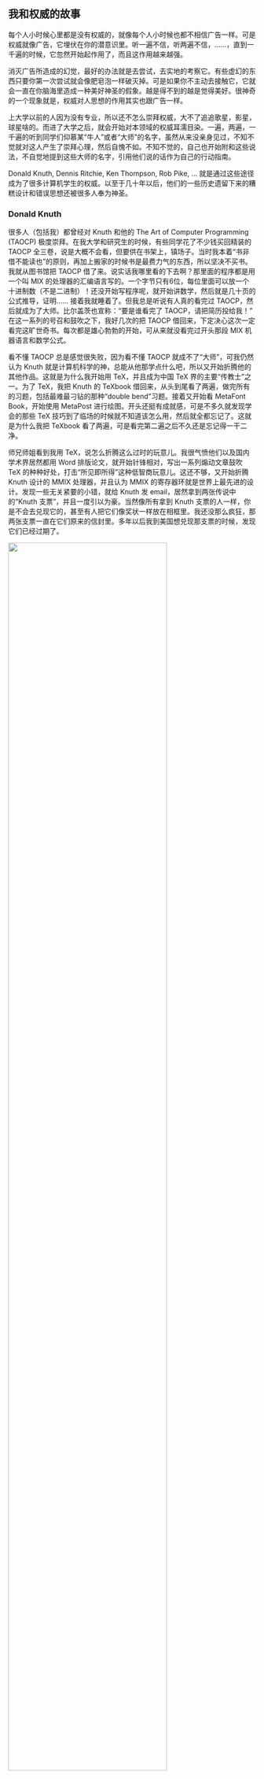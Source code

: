 <div class="inner">
<h2>我和权威的故事</h2>
<p>每个人小时候心里都是没有权威的，就像每个人小时候也都不相信广告一样。可是权威就像广告，它埋伏在你的潜意识里。听一遍不信，听两遍不信，……，直到一千遍的时候，它忽然开始起作用了，而且这作用越来越强。</p>
<p>消灭广告所造成的幻觉，最好的办法就是去尝试，去实地的考察它。有些虚幻的东西只要你第一次尝试就会像肥皂泡一样破灭掉。可是如果你不主动去接触它，它就会一直在你脑海里造成一种美好神圣的假象。越是得不到的越是觉得美好。很神奇的一个现象就是，权威对人思想的作用其实也跟广告一样。</p>
<p>上大学以前的人因为没有专业，所以还不怎么崇拜权威，大不了追追歌星，影星，球星啥的。而进了大学之后，就会开始对本领域的权威耳濡目染。一遍，两遍，一千遍的听到同学们仰慕某“牛人”或者“大师”的名字，虽然从来没亲身见过，不知不觉就对这人产生了崇拜心理，然后自愧不如。不知不觉的，自己也开始附和这些说法，不自觉地提到这些大师的名字，引用他们说的话作为自己的行动指南。</p>
<p>Donald Knuth, Dennis Ritchie, Ken Thompson, Rob Pike, … 就是通过这些途径成为了很多计算机学生的权威。以至于几十年以后，他们的一些历史遗留下来的糟糕设计和错误思想还被很多人奉为神圣。</p>
<h3 id="donald-knuth">Donald Knuth</h3>
<p>很多人（包括我）都曾经对 Knuth 和他的 The Art of Computer Programming (TAOCP) 极度崇拜。在我大学和研究生的时候，有些同学花了不少钱买回精装的 TAOCP 全三卷，说是大概不会看，但要供在书架上，镇场子。当时我本着“书非借不能读也”的原则，再加上搬家的时候书是最费力气的东西，所以坚决不买书。我就从图书馆把 TAOCP 借了来。说实话我哪里看的下去啊？那里面的程序都是用一个叫 MIX 的处理器的汇编语言写的。一个字节只有6位，每位里面可以放一个十进制数（不是二进制）！还没开始写程序呢，就开始讲数学，然后就是几十页的公式推导，证明…… 接着我就睡着了。但我总是听说有人真的看完过 TAOCP，然后就成为了大师。比尔盖茨也宣称：“要是谁看完了 TAOCP，请把简历投给我！” 在这一系列的号召和鼓吹之下，我好几次的把 TAOCP 借回来，下定决心这次一定看完这旷世奇书。每次都是雄心勃勃的开始，可从来就没看完过开头那段 MIX 机器语言和数学公式。</p>
<p>看不懂 TAOCP 总是感觉很失败，因为看不懂 TAOCP 就成不了“大师”，可我仍然认为 Knuth 就是计算机科学的神，总能从他那学点什么吧，所以又开始折腾他的其他作品。这就是为什么我开始用 TeX，并且成为中国 TeX 界的主要“传教士”之一。为了 TeX，我把 Knuth 的 TeXbook 借回来，从头到尾看了两遍，做完所有的习题，包括最难最刁钻的那种“double bend”习题。接着又开始看 MetaFont Book，开始使用 MetaPost 进行绘图。开头还挺有成就感，可是不多久就发现学会的那些 TeX 技巧到了临场的时候就不知道该怎么用，然后就全都忘记了。这就是为什么我把 TeXbook 看了两遍，可是看完第二遍之后不久还是忘记得一干二净。</p>
<p>师兄师姐看到我用 TeX，说怎么折腾这么过时的玩意儿。我很气愤他们以及国内学术界居然都用 Word 排版论文，就开始针锋相对，写出一系列煽动文章鼓吹 TeX 的种种好处，打击“所见即所得”这种低智商玩意儿。这还不够，又开始折腾 Knuth 设计的 MMIX 处理器，并且认为 MMIX 的寄存器环就是世界上最先进的设计。发现一些无关紧要的小错，就给 Knuth 发 email，居然拿到两张传说中的“Knuth 支票”，并且一度引以为豪。当然像所有拿到 Knuth 支票的人一样，你是不会去兑现它的，甚至有人把它们像奖状一样放在相框里。我还没那么疯狂，那两张支票一直在它们原来的信封里。多年以后我到美国想兑现那支票的时候，发现它们已经过期了。</p>
<p><img src="http://www.yinwang.org/images/knuth-checks.jpg" width="80%" /></p>
<p>当你心里有了这样的权威，其他人的话你是不可能听得进去的，就算他们其实比你心目中的权威更具智慧也一样。在清华的时候我有时候去姚期智的小组听客串讲座。有一次请来了美国某大学一个教授讲算法，不知道怎么的我就跟他聊起 TAOCP，大概是想请教他如何学习算法。他跟我说 Knuth 的书已经比较过时了，你可以看看 MIT 的那本《算法导论》。可是这位教授的名气怎能和 Knuth 相比，这话我恁是没有听进去，仍然认为 TAOCP 隐藏了算法界最高的机要，永恒的珍宝。</p>
<p>在清华的时候我很喜欢一门叫做“计算几何”的课，就经常跟那门课的老师交流思想。有一次我在 email 里面提到 Donald Knuth 是我的偶像，那位老师很委婉的回复道：“有偶像很好啊，Knuth 也曾经是我的偶像。” 我对“曾经”这两个字感到惊讶：难道这意味着 Knuth 现在不是他的偶像了？在我执意的询问之下他才告诉我，其实世界上还有很多更聪明的人，Knuth 并不是计算机科学的一切。你应该多看看其他人的作品，特别是一些数学家的。然后他给了我几个他觉得不错的人的名字。</p>
<p>现在回想起来，这些话对我是有深远作用的。那位老师虽然在系里的“牛人”们眼里是个研究能力（也就是发 paper 能力）不强的人，但是他却对我的人生转折有着强有力的作用。他引导了我去追寻自己真正的兴趣，而不是去追寻虚无的名气。我发现很多人都在为着名气而进行一些自己其实不感兴趣的事情，去做一些别人觉得“牛气”的事情。我真希望他们遇到跟我一样的好老师。</p>
<p>在现在看来，Knuth 的 TAOCP 就是所谓的“神圣的白象”（white elephant）。大家都把它供起来，其实很少有人真的看过，却要显得好像看过一样，并且看得津津有味。这就让试图看懂它的人更加自卑和着急，甚至觉得自己智商有问题。别人都看过了，我怎么就看不懂呢？其实 TAOCP 里面的大部分算法都不是 Knuth 自己设计的，而且他对别人算法的解释经常把简单的问题搞得很复杂。再加上他执意要用汇编语言，又让程序的理解难度加倍。</p>
<p>有一句话说得好：“跟真正的大师学习，而不是跟他们的徒弟。”如果你真的要学一个算法，就应该直接去读那算法的发明者的论文，而不是转述过来的“二手知识”。二手的知识往往把发明者原来的动机和思路都给去掉了，只留下苍白无味，没有什么启发意义的“最后结果”。确实是这样的，多年以后当我看见 Knuth 计划中的几卷新的 TAOCP 的目录时，发现其中大部分的东西我已经通过更容易的方式学到了，因为我找到了这些知识的源头。</p>
<p>所以之前的那位访问清华的教授说的其实是实话，Knuth 真的落伍了，可是就算在美国也少有人知道或者承认这个情况。有一次看一个对世界上公认最厉害的一些程序员的采访，包括总所周知的一些大牛，以及 ML 的设计者 Robin Milner，Haskell 的设计者之一 Simon Peyton Jones 等人。也不知道采访者是什么心理，在对每个人的采访中他都问，你看过 TAOCP 吗？大部分人都说看过，真是了不起的巨著，很重要啊云云。只有 Robin Milner （如果我没记错的话）比较搞笑，他说我希望我看过，但是可惜实在没时间。我一直把 TAOCP 垫在我的显示器下面，这样我工作时就可以一直看着它们 :)</p>
<p>Knuth 说“premature optimization is the root of all evil”，然而他自己却是非常喜欢用 premature optimization 的人。他的代码里到处是莫名其妙的小聪明，小技巧。把代码弄得难懂，实际上却并没有得到很多性能的提高。有一次看 MMIX 处理器的模拟程序，发现他用来计算一个寄存器里的“1”的个数的代码非常奇怪。本来写个循环，或者用那种从末位减 1 的做法就可以了，结果他的代码用了 Programming Pearls 里面一个古怪的技巧，费了我半天时间才看懂，后来我发现这个技巧其实还不如最简单的方法。就是这些细小却又蹊跷的做法，使得 Knuth 的代码用细节掩盖了全局，所以到最后我其实也没从大体上搞懂一个处理器的模拟器应该如何工作。直到后来到 Indiana 学习了程序语言的理论之后我才发现，其实处理器模拟器（以至于处理器本身）的工作原理很简单，因为它就是一个机器代码的<a href="http://www.yinwang.org/blog-cn/2012/08/01/interpreter">解释器</a>。使用跟高级语言解释器同样的结构，你可以比较容易的写出像 MMIX 模拟器那样的东西。</p>
<p>Knuth 最重要的一个贡献恐怕是程序语言的 parsing （语法分析），比如 <a href="http://en.wikipedia.org/wiki/LR_parser">LR parsing</a>，然而 parsing 其实是一个基本不存在的人造问题。它的存在是因为人们的误解，以为程序语言需要有跟人类语言一样的语法，所以把程序语言搞得无端的复杂和困难。如果你把语法简化一下，其实根本用不着什么 LR，LALR。我最近给我自己设计的语言写了一个 parser ，从头到尾只花了两个小时，500 行 Java 代码，包括了从 lexer 一直到 AST 数据结构的一切。完全手写的代码，根本没用任何复杂的 parsing 技术和 YACC 之类的工具，甚至正则表达式都没有用。之所以可以这样，因为我的语法设计让 parsing 极其容易，比 Lisp 还要容易。Knuth 过度的强调了 parsing。他的误导使得很多人花了几十年时间来研究 parser，到现在还在不时地提出新的技术，用于设计更加复杂的<a href="http://www.yinwang.org/blog-cn/2013/03/08/on-syntax">语法</a>。何必呢？这只会让程序员和编译器都更加痛苦。如果这些人把时间都花在真正的问题上，那今天的计算机科学不知道要美好多少。</p>
<p>几乎每一本编译器教材都花大量篇幅来讲述 DFA, NFA, lexing, LL, LR, LALR…… 几乎每个学校的编译器课程都会花至少 30% 的时间来做 parser，折腾 LEX，YACC 等工具，而对于编译器真正重要的东西却没有得到很多的训练。这就是为什么 <a href="http://www.yinwang.org/blog-cn/2013/03/28/chez-scheme">Kent Dybvig 的编译器课程</a>如此有效，因为 Scheme 的语法非常简单，我们根本没有花时间来做 parser。我们的时间用在了思考真正的问题：做优化，实现尾递归，高阶函数…… 很多语言梦寐以求却又做不好的东西。这样的课程给了我可以发挥自己潜力的余地，我的课程编译器里面具有大量的独创写法，我的 X64 机器代码生成器生成极其短小的代码，让 Kent Dybvig 都在背地里琢磨是怎么回事。这些东西到现在也许仍然是世界上最先进的技术。</p>
<p>一个人的思维方式似乎决定了他设计的所有东西。Knuth 的另一个最重要的发明，文学编程（Literate Programming）其实也是多此一举，制造麻烦。文学编程的错误在于认为程序语言应该像人类语言，应该适应所谓的“人类思维”。然而程序语言却是在很多方面高于人类语言的，它不应该受到人类语言里的糟粕的影响。把程序按照 Knuth 的方式分开在不同的文章段落里，造成了代码之间的关系很难搞清楚，而且极其容易出错。这个错误与“Unix 哲学”的错误类似，把程序作为一行一行的文本，而不是一个像电路图一样的数据结构。我不想在这里细说这个问题，对此我专门写了一篇<a href="http://yinwang0.wordpress.com/2011/05/18/literate-programming">文章</a>，讲述为什么文学编程不是一个好主意。</p>
<p>TeX 其实也是异常糟糕的设计。它过度的复杂，很少有人搞得懂怎么配置。经常为了一个简单的效果折腾很久，然后不久就忘了当时怎么做的，回头来又得重新折腾。原因就是因为 TeX 的设计缺乏一致性，特殊情况太多，而且组合（compose）能力很差。所以你需要学太多东西，而不是跟象棋一样只需要学习几个非常简单的规则，然后把它们组合起来形成无穷的变化。</p>
<p>在程序语言设计者看来，TeX 的语言是世界上最恶劣的设计之一，但如果没有这个语言，它也许会更加糟糕。其实 TeX 之所以有一个“扩展语言”，有一个鲜为人知的小故事。在最早的时候 Knuth 的 TeX 设计里并没有一个语言。它之所以有一个语言是因为 Scheme 的发明者 Guy Steele。Knuth 设计 TeX 的那个时候 Steele 碰巧在斯坦福实习。他听说 Knuth 要设计一个排版系统，就建议他设计一个语言，以应付以后的扩展问题。在 Steele 的强烈建议和游说之下，Knuth 采纳了这个建议。可惜的是 Steele 并没能直接参加语言的设计，在短短的一个夏天之后就离开了斯坦福。</p>
<p>Knuth 的作品里面有他的贡献和价值，TeX 的排版算法（而不是语言）也许仍然是不错的东西。可是如果因为这些好东西爱屋及乌，而把他所推崇的那些乱七八糟的设计当成神圣的话，那你自己的设计就逃脱不出同样的思维模式，让简单的事情变得复杂。仍然对 TeX 顶礼膜拜的人应该看一下 <a href="http://www.texmacs.org">TeXmacs</a>，看看它的作者是如何默默无闻的，彻彻底底的超越了 TeX 和 Knuth。</p>
<p>在我看来，Knuth 是个典型的精英主义者，他觉得自己做的都是最好，最有“格调”的。他利用自己的权威和特立独行来让用户屈服于自己繁复的设计，而不是想法设计出更加易用的工具。TeX 的版本号每次更新都趋近于圆周率π，意思是完美，没有 bug。他奖励大额的支票给发现 TeX 代码里 bug 的人，用于显示自己对这些代码的自信，然而他却“冰封”了 TeX 的代码，不再填加任何新东西进去，也不再简化它的设计。当然了，如果不改进代码，自然就不会出现新的 bug，然而它的设计也就因此固步自封，停留在了几十年以前。更奇怪的是，“TeX”这个词居然不按照正常的英语发音逻辑读成”teks”。每当有人把它“读错”，就有“高手”打心眼里认为你是菜鸟，然后纠正：“那个词不读 teks，而要读‘特喝’，就像希腊语里的 chi，又像是苏格兰语的 loch，德语的 ach，西班牙语的 j 和俄语的 kh。”也许这就叫做附庸风雅吧，我是纯种的欧洲人！;-) 当一个软件连名字的发音都这么别扭，这么难掌握，那这个软件用起来会怎样？每当你提到 TeX 太不直观，就有人跟你说：“TeX 是所想即所得，比你的所见即所得好多了！”可事实是这样吗？看看 TeXmacs 吧，理解一下什么是“所见即所得+所想即所得”二位一体。</p>
<p>我跟 Knuth 的最后一次“联系”是在我就要离开清华的时候。我从 email 告诉他我觉得中国的研究环境太浮躁了，不是做学问的好地方，想求点建议。结果他回纸信说：“可我为什么看到中国学者做出那么多杰出的研究？计算机科学不是每个人都可以做的。如果你试了这么久还不行，那说明你注定不是干这行的料。”还好，我从来没有相信他的这段话，我下定了决心要证明这是错的。多年的努力还真没有白费，今天我可以放心的说，Knuth 你错了，因为我已经在你引以为豪的多个方面超过了你。</p>
<h3 id="unix">Unix</h3>
<p>Unix 的创造者们是跟 Knuth 非常类似的权威，他们在我的心目中也曾经占据了重要的位置，以至于十年前我写了一篇文章叫《完全用 Linux 工作》，大力鼓吹 Unix 的“哲学”，甚至指出 Linux 不能做的事情就是不需要做的，并且介绍了一堆难用的 Unix 工具，引得很多人去折腾。可如果你知道我现在对 Unix 的态度，肯定会大吃一惊，因为在经过努力之后，我成功的“忘记”了 Unix 的几乎一切，以至于本科刚毕业的学生都会以为我是脑盲，并且以为可以在我面前炫耀自己知道的 Linux 技巧。他们不会明白，在我心里 Unix/Linux 的设计是计算机软件界目前面临的大部分问题的罪魁祸首，而他们显示给我看的，只不过是 Unix 的思想和精英主义给程序员造成的精神枷锁。其实我并不会忘记 Linux 的设计，但我已经下意识的以熟悉 Linux 的奇技淫巧为耻，所以很多时候我即使知道也要装作不知道。因为我是机器的主宰，而不是它的奴隶，所以我总是想办法让机器去帮我做更多的事，帮我记住那些无聊的细节，而不是去顺从它的设计者所谓的“哲学”。</p>
<p>评论 Unix 和它的后裔们总是一件尴尬的事情，因为你提到它们的任何一个缺点，都会被很多人认为是优点。GNU 的含义是“GNU is Not Unix”，但很可惜的是 GNU 和 Linux 的设计从来没有摆脱过 Unix 思想的束缚。Unix 的内存管理，进程，线程，shell，进程间通信，文件系统，数据库…… 几乎都是很蹩脚的设计。所谓的“Unix 哲学”，也就是进程间通信主要依靠无结构字符串，造成了一大批过度复杂，毛病众多的工具和语言的产生：AWK，sed，Perl，…… Unix 的内存管理是按“页”而不是按“结构”分配，相当于把内存分配的任务完全推给应用程序。而且允许任意的指针操作，这就像给每个老百姓一把爱走火的枪。可是又想要“安全”，自相矛盾。没办法，不得不强制进程数据空间完全隔离，使得进程间无法直接传递数据结构。进程和线程上下文切换开销过大，造成了使用大规模并发或者分布式计算的瓶颈，导致了 goroutine 和 node.js 等“变通方法”的产生。把数据无结构的存储在文件里，无法有效的查找数据，造成了关系式数据库等过度复杂的数据解决方案的产生。再加上后来 WEB 的设计，现在的网站基本上就是补丁加补丁，一堆堆的 hack。</p>
<p>“Unix 哲学”貌似也有好的部分，比如“每个程序只做一件事，多个程序互相合作。”然而，这个所谓的哲学其实就是程序语言（比如 Lisp）里面的模块化设计。它当然是好东西，然而这些思想被 Unix 偷来之后，有其名而无其实。很少有 Unix 程序真正只做一件事的，而且由于字符串这种通信机制的不可靠，它们之间其实不能有效地合作。有时候你换了一个版本的 make 或者 sed 之类的工具，你的 build 就莫名其妙的出问题。这就是为什么有的公司请了专门的所谓“build engineer”，因为高级别的程序员不想为这些事情操心。Lisp 程序员早就明白这个道理，所以他们尽一切可能避免使用字符串。他们设计了 S 表达式，用于结构化的传输数据。实际上 S 表达式不是“设计”出来的，它是每个人都应该首先想到的，最简单的可以表示树结构的编码方法。Lisp 的设计原则里面有一条就是：Do not encode。它的意思是，尽量不要把有用的数据编码放进字符串。Unix 的世界折腾来折腾去，XML，CORBA，…… 最后才搞出个 JSON，然而其实 JSON 完全不如 S 表达式简单和强大。Unix 就像一个脑瘤，它让人们放着最好的解决方案几十年不用，不断地设计乌七八糟的东西用来取代乌七八糟的东西。这些垃圾对人有很大的洗脑作用。前段时间我说 S 表达式比 JSON 简单，有人居然跟我说 JSON 好些，因为它结构的 field 是“无顺序”的。这让我相当无语，因为一个编码方式有没有顺序完全取决于你如何解释它。从这个意义来讲，S 表达式可以是有顺序，也可以是没有顺序的。</p>
<p>Unix 喜欢打着“自由”和“开源”的旗号，可是它的历史却充满了政治，宗教，利益冲突和对“历史教科书”的串改。几乎所有操作系统课本的前言都会提到 Unix 的前身 Multics，而提到 Multics 的目的，都是为了衬托 Unix 的“简单”和伟大，接下去基本上就是按部就班的讲 Unix 的设计，仿佛 Unix 就是世界上唯一的操作系统一样。 课本会告诉你，Multics 由于设计太复杂，试图包罗万象，最后败在了 Unix 手下。可是如果你仔细了解一下 <a href="http://www.multicians.org/myths.html">Multics</a> 的历史，就会发现最后一台 Multics 机器直到 2000 年还在运行，拥有 Unix/Linux 到现在还没有的先进而友好的特性，并且被它的用户所爱戴。Multics 的设计并不是没有问题（对比一下 Lisp Machine 和 <a href="http://www.yinwang.org/blog-cn/2013/03/07/oberon">Oberon</a>），但是相比之下，Unix 的设计一点都不简单。Unix 抄了 Multics 最好的一些思想，有些没有抄得像，然后又引入了很多自以为聪明的糟粕。可是 Unix 靠着自己病毒一样的特征，迅速占领了市场。Unix 最开头是开源和免费的，但是后来 AT&amp;T 发现这里面有利可图，所以就收回了使用权，并且开始跟很多人打官司。AT&amp;T 的邪恶比起微软来，真是有过之而无不及。</p>
<p>Unix 的很多设计是如此龌龊，很多人却又由于官僚的原因不得不用它。以至于 Unix 出现的早期怨声载道，有人甚至组织了一个 mailing list 叫“<a href="http://www.mindspring.com/~blackhart">Unix 痛恨者</a>”(Unix Haters)。你很有可能把这些人当成菜鸟，可是这些人其实都用过更好的操作系统，有的甚至设计实现过更好的操作系统甚至程序语言。最后他们的叫骂声被整理为一本书，叫做 <a href="http://web.mit.edu/~simsong/www/ugh.pdf">Unix Hater’s Handbook</a>。让人惊讶的是，这本书有一个“<a href="http://www.popsci.com/technology/article/2011-10/thank-you-dennis-ritchie-without-whom-none-would-be-here">反序言</a>” (anti-foreward)，作者正是 Unix 和 C 语言的设计者之一，Dennis Ritchie。这个反序言说，Unix 这座设计缺乏一致性的监狱会继续囚禁你们，聪明的囚犯会从它里面找到破绽，可惜的是自由软件基金会（FSF）会建造跟它完全兼容的监狱，只不过功能多一些。拥有三个 MIT 学位的记者，微软的研究员，Apple 的高级科学家可能还会对这座监狱的“规矩”贡献一些文字。从这些文字里，我看到了一个炫耀武力的暴君，看到了赤裸裸的权威主义和教条主义。</p>
<p>可惜的是在软件的世界里任何糟糕的设计都可以流行，只要你的广告做得好，只要你的传教士够多。一知半解的人（比如十年前的我）最喜欢到处寻找“新奇”的东西，然后开始吹嘘它们的种种好处，进而成为它们的布道者。再加上大学计算机系的“紧跟市场”的传统，不幸的事情发生了：Unix 和它的后裔们几乎垄断了服务器操作系统的市场。由于 Unix 的垄断，现在的软件世界基本上建立在一堆堆的变通之上，并且固化之后成为了“<a href="http://www.yinwang.org/blog-cn/2013/04/14/terminology/">珍珠</a>”。公司里，学校里，充满了因为知道一些 Unix 的“巧妙用法”而引以为豪的人，殊不知他们知道的只是回避一些蹩脚设计的小计俩。程序员有太多的特例和细节需要记忆，不但不抱怨，还引以为豪。很少有人想过如何从根本上解决问题，历史的教训很少有人吸取，以至于几十年前犯过的设计错误还在重现。Unix 的最大贡献，恐怕就是制造了大量的工作岗位—因为问题太多太麻烦，所以需要大量的人力来维护它的运行。</p>
<p>现在看来，Unix 当初就是依靠《皇帝的新装》里织布工的办法封住了大家的嘴。皇帝的织布工们说：“愚蠢或者不称职的人都看不见这件衣服。”Dennis Ritchie 说：“Unix 是简单的，但只有天才才能理解这种简单。”看出来了吗？你不敢说 Unix 的设计太乱太复杂，因为这话一出口，立马会有人引用 Dennis 的话说，是你自己不够天才，所以不理解。当然了，这就意味着他比你聪明，因为只有天才才能理解这种简单嘛。哎，这种喜欢显示自己会用某种难用工具的人实在太多了。你不敢批评这些工具对用户不友好，因为你立即会被鄙视为菜鸟。</p>
<p>Dennis Ritchie 去世了。死者长已矣，可是有些他的崇拜者在那个时候还要煽风点火，拿他的死与 Steve Jobs 的死来做对比，把像这样的<a href="http://uberhumor.com/good-comparison-steve-jobs-vs-dennis-ritchie">照片</a>四处转帖，好像 Steve 死错了时间，抢了 Dennis 的风头似的。然后就有人写一些这样的<a href="http://www.wired.com/wiredenterprise/2011/10/thedennisritchieeffect">文章</a>，把世界上的所有系统，所有语言都归功到 Dennis 和 Unix 身上。看到这些我明白了，所谓的“天才”就是这样被造出来的。在我看来这些是很滑稽的谬论，就像是在说有人拿一把很钝的剪刀做出了一件精美的衣服，所以这剪刀立下了汗马功劳。其实这人一边裁布一边在骂这剪刀，心想妈的这么难用，快点做出这衣服，卖了钱买把好点的！</p>
<p>用了这么久 Apple 的产品，平心而论，虽然它们并不完美，然而它们并不是 Unix 的翻版，它们做出了摆脱 Unix 思想束缚的努力。它们本着机器为人服务的原则，而不是把人作为机器的奴隶。Mac 的很多内部设计跟 Unix 有着本质的不同。然而就是这样的系统，被 Dennis Ritchie 在他的<a href="http://www.popsci.com/technology/article/2011-10/thank-you-dennis-ritchie-without-whom-none-would-be-here">反序言</a>里面蔑称为“以 Sonic the Hedgehog 作为智力主题和交互设计基础的系统”。</p>
<p>有谁知道，在那同样一段时间里，Lisp 的发明者 John McCarthy，ML 的发明者 Robin Milner，都相继去世了呢？那个时候我只是在 mailing list 看到有人发来简短的消息，然后默默地思念他们给我带来的启迪。我们没有觉得 Steve Jobs 的死抢了他们的风头，因为他们不需要风头。死就是要安安静静的，让知己者默哀已经足矣。出现这种事情恐怕不能怪 Dennis Ritchie 自己，然而这些 Unix 的崇拜者们，真的应该反省一下自己的做法了。</p>
<p>Unix 的设计者们曾经在我的心里占据了一席之地，可是现在觉得他们其实代表了反动的力量，他们利用自己的影响力让这些糟糕的设计继续流传，利用人们的虚荣心，封住大部分人的嘴，形成教条主义，让你认为 Unix 的设计是必须学习的东西。很多人成为了 Unix 的传教士和跟屁虫，没有什么真实水平，就会跟着瞎起哄，把 Unix 设计者的话当成教条写进书里。可是他们的权威和名气是如此之大，让我在很多人面前只能无语。</p>
<h3 id="go-语言">Go 语言</h3>
<p>现在，同样这帮 Unix “大牛”们设计了 Go 语言，并且依仗自己的权威和 Google 的名气大力推广。同样的这帮跟屁虫开始使用它，吹捧它，那气势就像以为 Go 可以一统天下的样子。真正的程序语言专家们都知道，Go 的设计者其实连语言设计的门都没摸到。这不是专家们高傲，他们绝不会鄙视和嘲笑一个孩子经过自己的努力做出一个丑陋的小板凳。他们鄙视，他们嘲笑，因为做出这丑陋小板凳的不是一个天真的小孩，而是一些目空一切的人，依仗着一个目空一切的公司。他们高举着广告牌，试图让全人类都坐这样丑陋的板凳。</p>
<p>跟当年设计 Unix 时一个德行，不虚心向其它语言和系统学习经验教训，就知道瞎猜瞎撞。自己想个什么就是什么，但其实根本就不知道自己在干什么。把很多语言都有的无关紧要的功能（比如自动格式化代码）都吹嘘成是重大的发明，真正重要的东西却被忽略。Go 语言的设计在很多方面都是历史的倒退，甚至犯下几乎所有其他语言都没有的<a href="http://conscientiousprogrammer.com/blog/2013/10/31/surprised-by-the-go-programming-languages-treatment-of-nil">低级错误</a>。在语法上大做花样，却又搞得异常丑陋，连 C 和 Java 都不如。自己不理解或者实现难度大点的东西就说是不需要的，所以连很多语言支持的 parametric type（类似 Java generics）都没有，以至于没法让程序员自定义通用数据结构，只好搞出一堆特例（比如 map，make，range）来让程序员去记。这些做法都跟 Unix 如出一辙。</p>
<p>Go 语言最鲜明的特征就是 goroutine，然而这个东西其实每个程序语言专家都知道是什么。有些语言比如 Scheme 和 ML 提供了 first-class continuation（call/cc），可以让你很容易实现像 goroutine 这样的东西，甚至实现硬件中断的“超轻量线程”。至于 Go 那种“基于接口”的类型系统设计，我在很多年前就已经试验过，并且寄予了很大的希望。结果最后经过很多的研究和思索后发现有问题，于是放弃了这个想法。很显然，我不是第一个在这个问题上失败的人，很多语言专家在使用 parametric type 以前都试图过做这种基于接口的设计，结果最后发现不是什么好东西，放弃了。然而 Go 的设计者却没有学到这些失败教训，反而把它当成宝贝。一个很显然的问题是，在 Go 里面你经常会需要使用“空接口”（interface{}），用来表示所有类型。这就像使用 C 的 void 指针一样，有着静态类型系统的麻烦，却失去了静态类型系统的好处。</p>
<p>每当你提到 Go 没有 parametric type，Go 的拥护者们就说“我看不到这有什么用处”，就像一些非洲土著跟你说“我看不到鞋子有什么用处”一样。他们利用人们对 Java 的繁复和设计模式的仇恨，让你抛弃了它里面的少数好东西。其实 Java generics 不是 Java 首先有的。它的主要设计者其实包括 Haskell 的设计者之一 Philip Wadler。这种 parametric type 很早就出现在 ML，Haskell 等语言里面，是非常有用的东西。</p>
<p>每当受到批评，Go 的拥护者们就托词说，Go 是“系统语言”（systems language）。这里潜在的前提就是，认为 Unix 就是唯一的“系统”，而 C 就是在 Go 以前唯一的“系统语言”，好像其他语言就写不出所谓的“系统”似的。而事实是，在 C 诞生十年以前，人们就已经在用  Algol 60 这样的高级语言来写操作系统了。由于先天不足却又大力推广，所以 Go 的很多缺陷基本已经没法修补了。这样的语言一旦流行起来就会像 Unix 一样，成为一个无休止的补丁堆。如果像 Java 或者 Haskell 这样的语言还值得批评的话，对 Go 语言的设计者我只能说，去补补课吧。</p>
<h3 id="cornell">Cornell</h3>
<p>可是权威和名气的威力还是很大的。虽然 Knuth 在我心目中的位置不再处于“垄断地位”，世界上可以占据我心里那个位置的人和事物还很多。在离开清华之后我申请了美国的大学。也许是天意也许是巧合，只有两所大学给了我 offer：Cornell 和 Indiana，而我竟然先后到了这两所大学就读。</p>
<p>说实话，Indiana 给了我比 Cornell 更好的 offer。Cornell 给我的是一个 TA 的半工读职位，而 Indiana 给我的是一个不需要工作白拿钱的 fellowship。说实话我从来没有搞明白 Cornell 这样的“牛校”怎么会给我这样的人 offer，GPA 一般，paper 很菜，而 Indiana 却是真正在乎我的。Indiana 的 fellowship 来自 GEB 的作者 Doug Hofstadter。他从 email 了解到我的处境和我渴求真知的愿望之后，毅然决定给我，一个素不相识的人写推荐信。后来我才发现那 fellowship 的资金也是他提供的。</p>
<p>可是 Indiana 和 Hofstadter 的名气哪里能跟 Cornell 的号称 “CS前五” 相比啊？Indiana 的 offer 晚来了几天。当收到 Indiana 的 offer 时，我已经接受了 Cornell。Hofstadter 很惊讶也很失望，因为他以为我一定会做他的学生，可是听说我接受了 Cornell 的 offer，他也不知道该怎么办。我只隐约的记得他告诉我，学校的排名并不是最重要的东西……</p>
<p>名气和权威的力量是如此之大，它让我不去选择真正欣赏我并且能给我真知的人。有时候回想起来，我当时真的是在寻找真知吗？我明白什么叫做真知吗？</p>
<p>Cornell 给了我什么呢？到现在想起来，它给我的东西恐怕只有教训，很多的教训。TA 的工作可不是那么好做的，基本就是苦力，你甚至会怀疑他们录取你就是为了利用你的廉价劳动力。我第一次做 TA 就是一个 200 多人在阶梯教室上的大课，教最基本的 Java 编程。虽然有好几个 TA，但任务还是很繁重。讲课的人不是教授，而是专职的讲师。这种讲师一般得靠本科生的好评来谋生，所以虽然在学术上没什么真本事，对学生真可谓是点头哈腰，服务周到。这就苦了各位 TA 了，作业要你设计，还要设计得巧妙，要准备好标准答案，之后还要批作业，批得你头脑麻木，考试要监考，之后还要批试卷。每周还得抽好几个小时来做 office hour，给学生答疑。然后你还有自己要上的课，自己的作业，自己的考试。每当考试的时候都很紧张，因为你得准备自己的考试，还要为学生的考试多做很多工作。</p>
<p>如果真的学到了东西，这么辛苦也许还值得，可是那些教授真的是想教会你吗？有人打了个比方，说 Cornell 说要教你游泳，就把你推到水池里，任你自己扑腾。当你就要扑腾上岸时，他在你头上用榔头一砸，然后继续等你上岸。当你再次快要扑腾上岸时，他又举起一块大石头扔到你头上，这样你就可以死了，可是 Cornell 仍然等着你游上岸…… 这就是对我在 Cornell 的经历的非常确切的比喻。</p>
<p>我在一篇老的博文里面提到过，Cornell 的学生，包括博士生，一上课就抄笔记，一天到晚都在赶作业。可其实 Cornell 不只是爱抄笔记的学生的天堂，而且是崇拜权威者的天堂。即使你不是那么的崇拜权威，你不可避免的会被一群像朝圣者一样的人围在中间，在你耳边谈论某某人多么多么的牛。不管你向同学打听哪一个教授，得到的回答总是：“哇，他很牛的！” 然后你就去上了他的几节课，觉得不咋的嘛，可是人家就说那是因为你不理解他的价值。这种气氛我好像在另一个地方感觉到过呢？啊对了，那是在 Google。这样的气氛也许并不是偶然，Cornell 的大部分 PhD 同学当时的最大愿望，就是毕业后能去 Google 工作。当然，后来 Facebook 上升成为了他们的首选。值得一提的是，Indiana 其实是更有个性的地方。我在 Indiana 的同学们一般都把去 Google 工作作为最后的选择之一。有一次一个刚来不久的学生问，如何才能进入 Google 工作？有个老教授说，那个容易，Google 招收任何能做出他们题目的人！</p>
<p><a href="http://abstrusegoose.com/212">
<img src="http://www.yinwang.org/images/those_who_know.png" width="80%" /></a></p>
<p>Cornell 的研究可以用“与时俱进”来形容，什么热门搞什么。当时 Facebook 和社交网络正在“崛起”，所以系里最热门的一个教授就是研究社交网络的。我去听过他几堂课，他用最容易的图论算法分析一些社交网络数据，然后得出一些“理论”。其中好些结论实在太显然了，我觉得街上的卖菜大妈都能猜到，还不如研究星际争霸来得有意思点。可是 Facebook 名气之大，跟着这位教授必然有出路啦，再加上有人在耳边煽风点火，所以有好多的学生为做他的 PhD 挤破了头皮，被刷下来的就只好另投门路了。每次新来一个教授都会被吹捧上天，说是多么多么的聪明，甚至称为天才。然后就有一群的人去上他的课，试图做他的学生。结果人家每节课都是背对学生面朝黑板，喃喃自语，写下一堆堆的公式和证明，一堂课总共就没回过几次头。下面的人当然是狂抄笔记，有的人甚至带着录音笔，生怕漏掉一句话。上这样的课还不如干脆把板书打印出来让大家自己回家看。人多了竞争也就难免了。上课的同学们就开始勾心斗角，三国演义的战术都拿出来了。作业做不出来就来找你讨论，等你想讨论了就说自己也没做出来。没听懂偏要故作点头状，显得听懂了，让你觉得有压力。自己越是喜欢的教授就越是说他不咋的，扯淡，然后就自己去跟他。自己不喜欢的教授就告诉你他真是厉害啊，只可惜人家不要我。直到两年后我离开 Cornell 之前，还有好些同学因为没找到教授而焦头烂额。因为两年内没有找到导师的 PhD 学生，基本上等于必须退学。</p>
<p>当我离开 Cornell 之后，有一位国内的学生给我发 email 套磁（从系里主页上找到我的地址），问我 Cornell 情况如何。我告诉他我都已经走人了，并且告诉了他我的感觉，一天到晚抄笔记赶作业之类的。然后又问我一个刚毕业的 PhD 的情况，我说他水平不咋的，博士论文我看过了，很扯淡，解决一个根本不存在的问题。他对我说的话有点惊讶，但还是将信将疑。为了确保万无一失，他在 visiting day 的时候专程去 Cornell 考察了一下。回去又给我 email，说见到好多牛人啊，大开眼界，哪里像你说的那么不堪。还说跟那位 PhD 的导师谈过话，真是世界级的牛人那，他的博士论文也是世界一流的。我就无话可说了，仁者见仁，智者见智，随他去吧，哎。</p>
<p>结果两年之后，我又收到这位同学的 email，说他在 Cornell 还没找到导师，走投无路了，问我有没有办法转学。</p>
<h3 id="图灵奖">图灵奖</h3>
<p>说到这里应该有人会问这个问题，我是不是也属于那种没找到导师走投无路的人。答案是，对的，我确实没有在 Cornell 找到可以做我导师的人。然后我就猜到有人会说，就知道王垠水平不行嘛，没搞定导师，被迫退学，哈哈！可是事情其实没他们想象的那么简单。作为一个 PhD 学生，不仅必须精通学术，而且要懂得政治和行情。哦错了，其实不精通学术也行的，但是一定要懂得政治和行情！可是由于学生之间的窝里斗，他们之间的信息互通程度，是没法和教授之间的信息互通程度相比的。这就造成了“学生阶级”在这场信息战上的劣势，总是被动的被教授挑选，而不能有效地挑选适合自己的教授。</p>
<p>进入 Cornell 之后我上了一门程序语言的课，就开始对这些东西入迷。可是由于“与时俱进”，Cornell 的研究方向并不是那么平衡的发展的，其实是很畸形的发展。程序语言领域的专家们早已因为受到忽视而转移阵地，剩下一群用纸和笔做扯淡理论的。说实话，在历史上程序语言方向曾经是 Cornell 的强项，出现了一些很厉害的成果。可是当我在 Cornell 的时候，只剩下两个名不见经传的教员，一个助理教授，一个副教授。其实 Robert Constable 也在那里，可惜的是他做了 dean 之后已经没空理学生了，以至于我两年之后都不知道这个人的存在。我当时也不知道 Cornell 有过这段历史，看不到它的研究重心的移动趋势。</p>
<p>我不喜欢那个副教授搞的项目，大部分是在 Java 上面加上一些函数式语言早就有的功能。可是人家做的是热门语言，所以拉得到资金，备受系里亲睐，他的学生们也比较趾高气昂。初次见面的时候，我跟他的一个学生说了我的一个想法，他说：“你那也能叫研究吗？待会儿我给你看看什么是真正的研究！” 其实那只是我的一个微不足道的想法，我也没说那是研究啊。只是随便聊一下而已就这么激动 -_- 何况你们那些 Java 的东西能算是研究？我是不可能跟那样的人合作的，所以我就跟那个助理教授做了一点静态分析的项目。当然我们分析的也不是什么好东西，是用 Fortran 写的 MPI 程序。不过说实话，那个助理教授其实挺有点真知灼见，他有几句话现在仍然在指引我，防止我误入歧途。其中一句话是针对我对 π-calculus 的盲目崇拜 说的：“那些理论其实不管用的。最好是针对自己的问题，自己动脑筋想。” 他也是很谦虚很善良的人，可是好人不一定有好报的。后来他没有拿到 tenure 职位，不得不离开 Cornell 加入了工业界，而我就失去了最后一个有可能在程序语言方向做我的导师的人。</p>
<p>没办法，我就开始探索其它相关领域的教授，比如做数据库的，做系统的，看他们对相关的语言设计是否感兴趣。可惜他们都不感兴趣，而且告诉我程序语言领域太狭窄了。我当时还将信将疑，甚至附和他们的说法，可是现在我断定他们都是一知半解胡说八道。如果这些人虚心向程序语言专家请教，现在数据库和操作系统的设计也不会那么垃圾，关系式，SQL，NoSQL，…… 一个比一个扯淡。没有办法，我就开始探索其他的方向，开始了解图形学和数值分析等东西，进展很不错。可是终究我还是发现，我不喜欢图形学和数值分析所用的语言。我想制造出更好的程序语言来解决这些问题。可是跟教授们谈这些想法的时候就感觉是在对牛弹琴，他们完全不能理解。后来我发现，教授们貌似不喜欢有自己想法的学生，他们更希望找到愿意“打下手”的学生，帮助实现他们自己的想法。</p>
<p>这就让我走到了跟那位向我打听 Cornell 情况的同学差不多的局面，真是心里有许多的苦却没有人可以理解。这时候我想到了系里的一些德高望重的教授，比如得过图灵奖的人，也许这些顶级的大牛会给我指出方向。于是我就联系到一位图灵奖得主，说想找他聊聊。我说我感兴趣的东西 Cornell 貌似并不重视和发展。Cornell 的校训是“any person, any study”，而我想 study 的东西却得不到支持。最后我谈了一下我对 Cornell 的总体感受。我说我觉得大家上课死记硬背，不是很 intellectual，我不是很确定学术界是否还保留有它原来的对智慧和真知的向往。</p>
<p>我很诚恳的告诉了他这些，只是希望得到一些建议。结果他不但没有理解任何一点，而且立马开始用质问的语气问我，你成绩怎么样？考试都通过了没有？哎，说白了就是想搞清楚你是不是成绩不好没人要。怎么就跟高中教导主任一样。于是乎那次谈话就这样不了了之。可是没有想到，这次谈话就造成了我最后的离别。在学生们互相之间勾心斗角，不通信息的同时，系里的教授们其实背后都是“通气”的。他们根本不懂得如何教学，就知道拿作业和考试往学生头上砸，幸存下来的就各自挑去做徒弟，挨不住的就打发掉。这算盘打得真是妙啊。我也不知道他们是什么机制，每个学生对哪些教授感兴趣，表现如何，他们貌似都了如指掌，貌似背后有个什么情报网。然后系里的教授们不知道怎么的，仿佛就都知道有这样一个不知趣的学生，居然敢说学术界的坏话！</p>
<p>大地震前夕的天空总是异常的美。我竟然在过道里看到那位图灵奖教授对我点头致意并且微笑，以前做 TA 时把我呼来唤去还横竖不满意的教授也对我笑脸相迎。我仿佛觉得那一席话打动了那位德高望重的教授，再加上在图形学和数值计算的扎实进展，也许我的学术生涯有了转机。可是，我那一次真正的领悟了什么叫做所谓的“笑里藏刀”。</p>
<p>由于那个学期上的图形学还有矩阵计算的课成绩都不错，我心想应该能找这两门课的授课教授的其中一个做导师吧。再加上那些貌似友好的笑容…… 所以没想很多，居然过了一个非常快乐的寒假。没有任何前兆，没有任何直接的通知（email，电话），一封纸信不知道是什么时候默默地进到了我在系里的“信箱”—一个我基本上从来不看的，系里用来塞广告信息的信夹子里，直到下一个学期开始的时候（2月份）我才发现。信是系主任写的，大概就是说，由于你的表现，我们觉得 Cornell 不是适合你的地方……</p>
<p>说得对，我也觉得 Cornell 不适合我。我本来就有想走的意思，可我一般呆在一个地方就懒得动。如果你们早一点告诉我这个，比如12月以前，我还可以申请转学到其它学校。可是都 2 月份了才收到这样的东西，Cornell 啊 Cornell，你让我现在怎么办？我想我可以说你不仁不义吧？</p>
<p>在这个万分窘迫的时候，我想起了曾经关心过我却又很失望的 Hofstadter。我告诉他我在 Cornell 很不开心，我很想研究程序语言，可是 Cornell 不理解也不在乎这个领域。他回信说，没有关系，你能找到自己喜欢的东西就应该去追寻它。Indiana 的 Dan Friedman 正好是做程序语言的，你可以联系他，就说是我介绍你去的。</p>
<p>于是给 Friedman 发了 email，很快得到了回信说：“Yin，两年前我们都看过你的材料，我们觉得你是非常出众的学生，可惜你最后没有选择我们。你要明白，人生最重要的事情不是名利，而是找到你愿意合作的人。你的材料都还在我们这里。现在招生已经快结束了，但是我会把你的材料提交给招生委员会，让他们破例再次考虑你的申请。” 我和 <a href="http://www.yinwang.org/blog-cn/2012/07/04/dan-friedman">Dan Friedman 的故事</a>就从这里开始了。</p>
<p>我在 Cornell 的遭遇貌似不可告人的耻辱和秘密，然而我今天却可以把它公之于世，因为 Cornell 不再有任何资格来评价我。依靠自己的努力和 Indiana 的老师们的培养，我的水平已经超越了 Cornell 计算机系的大部分教授。现在我觉得自己就像那个到 Cornell 学“游泳精髓”人，本来就是会游泳的，可是每到岸边 Cornell 就搬起大石头来砸我，还说我不会游。于是我钻到水底下钻了一个洞，把水放干。</p>
<p>由于曾经与多位图灵奖得主发生不大愉快的遭遇，再加上在自己的研究中多次受到其它图灵奖得主的理论的误导，而且许多位图灵奖得主最主要的贡献仍然在给软件行业带来混乱，图灵奖这个被许多计算机学生膜拜的神物，其实在我心里已经没有任何效力了。很多人可能对此难以想象，可是对图灵奖是这种态度的不只我一个人。我认识的几乎所有程序语言专家几乎都不拿图灵奖当回事，而且其中很多人甚至不拿图灵本人当回事，觉得他设计了一些非常丑陋的东西。虽然我现在觉得图灵的研究成果确实有一定价值，但由于上面的原因，拿图灵奖来开玩笑还是成为了我的家常便饭。我甚至觉得 ACM 应该停发这个奖，因为它是一种非常虚幻和政治的东西。每当人们谈起这些“大奖”煞有介事的时候，就让我看到了他们的愚昧。</p>
<h3 id="常青藤联盟和世界一流大学">常青藤联盟和“世界一流大学”</h3>
<p>我在 Cornell 的经历应该不是偶然，不是因为我比较特殊。跟我同时进入 Cornell 的博士生有好几个没有拿学位就离开了。其中有一个是非常聪明的少年班，18岁就读 PhD 了，我根本听不懂的理论课他还能拿A。可是四年后他退学去了 Facebook，说真是太难毕业了，神马都是扯淡。有些本科生也告诉我类似的经历，说被一个叫做“笑面虎”的教授“整了”。Cornell 的自杀率居美国大学前列。离开以后的有一天，忽然看到<a href="http://www.nytimes.com/2010/03/17/education/17cornell.html?_r=0">新闻报道</a>说一周之内有三个 Cornell 学生从瀑布旁边的那座桥跳下去，结果派了警察在桥上日夜巡逻。我觉得自己在 Cornell 所感受到的压力确实超乎想象，是有可能把人逼上绝路的。现在回想起来真是可笑，因为下意识里在乎权威和名气，我给予了一群根本没有资格来教育我的人莫大的权力，让他们可以向我施加无端的压力。</p>
<p>应该指出，这种现象应该不是 Cornell 所特有的。我对清华，还有 Princeton，Harvard，MIT，Stanford，Berkeley，CMU 等学校的学生都有了解。这些所谓的“世界一流大学”或者“世界一流大学 wannabee”差不多都是类似的气氛。你冲着它们的名气和“关系网”挤破了头皮进去，然后就每天有人在你耳边对其它人感叹：哇，他好牛啊！发了好多 paper，还得了XX奖。跟参加传销大会似的，让你怀疑这些人还有没有自尊。然后就是填鸭式的教育，无止境的作业和考试，让你感觉他们不是在“教育”你，而是在“筛选”你。这种筛选总是筛掉最差的，但也筛掉最好的。因为最好的学生能意识到你在干什么，他们不给你筛选他们的机会。一旦发现其实没学到东西，中途就辍学出去创业了。所以剩下来的就是最一般的，循规蹈矩听话的。在这样的环境里，你感觉不到真正的智慧和真知的存在。GRE 考试所鼓吹的什么“批判性思维”（critical thinking ）在美国大学里其实是相当缺乏的。学生们只不过是在被培训成为某些其他人的工具，他们具有固定的思维定势，像是一个模子倒出来的。他们不是真正的创造者和开拓者。</p>
<p>人们在这些大学里的时候都是差不多感受的，可是一旦他们出来了，就会对此绝口不提。自己身上挂着这些学校的镀金牌子，怎么能砸了自己的品牌，长别人的威风？所以每当我批判 Cornell 就有些以前的同学一脸的着急相，好像自己没有吃过那苦头一样。</p>
<h3 id="程序语言专家">程序语言专家</h3>
<p>虽然我在 Indiana 得到了思想的自由，但这种自由其实是以孤独为代价的。我并不是一个自高自大不合群的人，但是我不喜欢跟一群像追星族一样的人在一起。应该说在 Indiana 的日子里，权威主义的影子也是经常出现的。Indiana 学生们的权威比较特殊一点，不然就是 Dan Friedman，不然就是 Kent Dybvig。Friedman 的身边总是围绕着一群自认为是天才的本科生，喜欢拍他的马屁，喜欢在人面前炫耀。博士生们开始时貌似还比较酷，可是后来发现其实也有很多类似现象，急于表现自己，越是研究能力弱的人越是爱表现。所以你就发现有人开头为了混进这个圈子拍你的马屁，过了两年就开始自高自大，而且经常想这样来压倒你：“Kent 说过……”我很尊敬 Dan 和 Kent，但我其实在很多方面已经超越了他们。我看到他们的一些思维方式并不是那么的正确，我也从来不引用他们的话作为理论依据。对权威的崇拜其实显示了一个人心理的弱小。如果你对自己有信心，有自己的想法和判断力，又何必抬出个名人来压制别人呢？</p>
<p>在我自己心里毫无疑问的是，我是 Indiana 最厉害的程序语言（PL）学生。由于我不断地动手尝试新的想法，所以几乎没有任何其他人的研究逃脱过我的探索。我从来不记录自己的半成品和失败（因为太多了），而且我对自己的标准异常的高，所以我经常看到有人做演讲或者写论文，里面其实是我很久以前尝试过又抛弃了的想法。有时候我去听别人的演讲，就会立即看出破绽，问一些演讲者答不出来的问题。其实很多时候我只是怀疑自己，我试图给那些想法再一次的机会来证明它们的价值，而且问得相当委婉，但那样的问题仍然是不受欢迎的，所以同学们甚至一些助理教授看到我在场都是心惊胆战的。吃饭的时候我也不喜欢旁边的人讨论问题，因为他们经常显示出对理论提出者的膜拜心理，而且煞有介事，可惜那些经常是我早就知道不管用的理论。他们有时候其实也知道那些是扯淡的，但却又怕我捅破这窗户纸，所以就像鸵鸟一样把头埋在沙子下面。</p>
<p>我也想合群一点，但是屡试不爽，所以后来我就基本是孤立的做自己的研究了。最开头是不得已，但后来就越来越喜欢独自一人。这是不可避免的，因为创造力和孤独几乎是双胞胎。因为免去了跟人讨论的时间，我有了大把的时间来做自己的探索。然后我才发现当年期望的那种 common room 其实没什么用，因为那里根本不会有人理解你在说什么。现在即使有这样的地方我也不会去了。</p>
<p>我从一开始进入 Indiana 就没想过要拿博士学位，我只是在玩弄这个系统以达到我求知的目的。所以除非危及到我的存在，我把学校对学位的各种要求都抛到了九霄云外。给教授做 RA 几乎总是被要求研究各种毫无前途的东西，与我自己的思考相冲突，所以我后来干脆都做 TA 了。虽然累点，但不怎么费脑力。其结果是，在短短的一两年时间之内，我利用自己抠出来的时间，独自摸索出了这个领域大部分的理论。我经常不看书不看论文，在一个星期之内解决别人十多年才完成的研究。让人惊讶的应该不是我有多么聪明，而是这些研究者们十年来到底在干什么。我从来不认为自己比别人聪明，我只是觉得很多人的脑子被禁锢了而已。我有非常简单的头脑，我看不懂复杂的公式，听不懂高深的术语。可正是因为这一点，让我脱离了已有理论的困扰。</p>
<p>可以说，这个领域在过去一个多世纪的研究，很少有逃脱过我的洞察力和直觉的。这些研究最早可以追溯到 1870 年代。我一般很少看论文，因为自己想清楚一个问题其实花不了那么多时间的。看别人的论文一般都枯燥乏味，所以与其花那么多时间读论文还不如自己思考。当我看论文的时候，一般是想搞清楚自己琢磨出来的问题有没有人已经研究过了，所以很多论文只需要扫一下就够了。我看到一个东西一般很快就会知道它到底会不会管用。我经常发现一些被认为很艰深的理论其实是在解决根本不存在的问题，甚至是在制造问题，而真正的问题却没有得到有效的解决。很多问题其实是权威的阴影造成的，它让人们不敢否认这些大牛思想的价值，不敢揭穿它们，抛弃它们，甚至想让自己寄生在它们上面，所以很多的时间花在了解决一些历史遗留问题，而不是真正的问题。这就是为什么我的英文 blog 标题叫做“<a href="http://yinwang0.wordpress.com">Surely I Am Joking</a>”，因为它记录了一些我认为根本不存在，或者是人为造成的问题。</p>
<h3 id="逻辑学家">逻辑学家</h3>
<p>批评 PL 领域的问题并不意味着其它领域就好一些。恰恰相反，我认为做系统和数据库的领域有更大的权威崇拜和扯淡的成分。有时候程序语言专家看起来很明显的问题，做数据库和操作系统的人却看不到，扯来扯去扯不清楚，还自以为是的认为 PL 的东西他们都懂。</p>
<p>程序语言的理论是计算机科学的精髓所在，可是程序语言专家有他们自己的问题：他们膜拜逻辑学家。几乎每一篇 PL 领域的论文，至少有一页纸里面排列着天罡北斗阵一样的稀奇古怪的逻辑符号，而它们表示的其实不过是一些可以用程序语言轻松做出来的解释器和数据结构。有人（比如 Kent Dybivg）早就发现了这个规律，所以写了一些工具，可以把程序语言自动转换成 LaTeX 格式的逻辑公式，用以对付论文的写作。</p>
<p>有人觉得那些公式有“数学的美感”，可是它们其实是挺有毛病的设计。如果你看看现代逻辑学鼻祖 <a href="http://www.olimon.org/uan/frege-writings.pdf">Gottlob Frege</a> 的原著，就会发现其实最早的时候逻辑学不是用公式表示的。Frege 那篇开创性的论文 Begriffsschrift 里面全都是像电路图一样的图片，只有 20 多页，而且非常容易读懂。不知道是哪一个后辈把电路图改成了一些稀奇古怪的符号。其实他的目的是用符号来表示那些电路图，结果到后来徒孙们以为那些符号就是祖传秘籍的精髓，忘记了那些符号背后的电路图，所以导致了今天的混乱局面。看完了 Frege 的论文，我再一次领悟到了之前那句话：跟真正的大师学习，而不是跟他们的徒弟。</p>
<p>ACM SIGPLAN 的主席 Philip Wadler 有一次写了一篇论文介绍 <a href="http://en.wikipedia.org/wiki/Curry%E2%80%93Howard_correspondence">Curry-Howard corresponce</a>，里面提到，好的点子逻辑学家总是比我们先想到。可是他却没有发现，其实程序语言的能力已经大大超越了数理逻辑，数理逻辑那些公式里面的 bug 其实不少。因为逻辑学家们不用机器帮助进行推理，有些问题搞了一百多年都搞不清楚是怎么回事，然后就弄出一些特殊情况和补丁来。有了一堆逻辑“定理”，却又不能确信它们是正确的，而且存在悖论一类无厘头的东西，所以又掰出一些 model theory 之类的东西来验证它们的正确性。逻辑学家们折腾了一百多年都是在折腾类似的事情，却没怀疑过老祖宗的设计。我之前提到的 <a href="http://yinwang0.wordpress.com/2012/10/19/type-inference">Hindley-Milner 系统</a>的问题，很大部分原因就在于它所使用的逻辑里面其实有一个根本性的误解。简言之，就是把全称量词 ∀ 随意乱放，导致输入与输出关系混乱。这也就是我为什么不喜欢 Haskell 和 OCaml 的最主要原因。</p>
<p>现在最热门的逻辑学家莫过于 <a href="http://en.wikipedia.org/wiki/Per_Martin-L%C3%B6f">Per Martin-Löf</a>。他的类型理论 Martin-Löf Type Theory 被很多 PL 人奉为神圣。我一直没有搞清楚这个类型理论有什么特别，直到有一天我把 Martin-Löf 1980 年的那篇论文（其实是演讲稿）拿出来看了一遍。然后我发现他通篇本质上就是在讲一个 partial evaluator 要怎么写，而我早就自己写过 partial evaluator。其实并不是特别神奇的东西，只需要在普通解释器里面改一两行代码就行，可是有人（比如 Neil Jones）却为此写出了 <a href="http://www.itu.dk/~sestoft/pebook/pebook.html">400 多页的书</a>和大量的论文。</p>
<p>之前提到的 Curry-Howard corresponce 也被很多人奉为神圣，它来自数学家 Haskell Curry 和逻辑学家 W.A. Howard 的一些早期发现。他们发现有些程序和定理的证明之间有对应的关系。然后就有 PL 专家开始走火入魔，说“程序就是证明，程序的类型就是定理”。可是他们却没有发现这个说法没法解释操作系统这种程序，因为它被设计为永远不停地运行，所以不能满足一个证明所具有的基本特征。而且很多程序被设计出来根本就不是要证明什么定理，它们是被设计来帮人做事情的。所以我觉得“程序就是证明”是很牵强附会的说法，你不能因为有的程序可以用来证明数学定理，就认为所有的程序都是某个定理的证明啊！把那句话反过来，说成“证明就是程序”还差不多。</p>
<p>但从以上的发现，我很高兴的看到了自己作为一个程序员的价值。很多人瞧不起程序员，把他们蔑称为“码农”，可是程序如果写好了，其实比起那些高深的逻辑学家和哲学家还要强，因为程序语言其实比数理逻辑还要强。有一位<a href="http://www.math.rutgers.edu/~zeilberg/Opinion37.html">数学家</a>说得好：为了真正深入的理解一个东西，你应该把它写成程序。还有人说，编程只是一门失传的艺术的别名，这门艺术叫做“思考”。我觉得很在理。</p>
<h3 id="再见了权威们">再见了，权威们</h3>
<p>几经颠簸的求学生涯，让我获得了异常强大的力量。我的力量不仅来自于老师们的教诲，而且在于我自己不懈的追求，因为机会只亲睐有准备的头脑。</p>
<p>曾经 Knuth 是我心中唯一的权威，后来我又屈服于 Cornell 和常青藤联盟的权威和名气。在一而再再而三的上当受骗之后，我终于把所有的权威们从我的脑子里轰了下去。也许有时候轰得太猛烈了一些，但总的说来是有好处的。不再是我心目中的权威并不等于我鄙视他们或者不尊敬他们。我只是获得了不用膜拜他们，不用跟一群人瞎起哄的自由。我不尊敬的人都是一些自视过高的人或者他们的跟屁虫。一般来说，权威们在我的脑子里失去的只是他们在很多其他人脑子里的那种被膜拜的地位，那种你可以用“XX人说过……”来压倒理性分析的地位。现在他们在我心目中是一群普通的，由蛋白质形成的生物，有好心肠或者坏心眼的，高傲，谦虚或者虚伪的人。我不会自讨苦吃，他们的想法如果真的好，我当然要拿来用，但是没有任何人的东西我是不加批判全盘接受的。我深深地知道接受错误想法的危害性，所以我也希望大家都具有批判的思维，不要盲目的接受我说的话。我不喜欢“大神”或者“牛人”这种称呼，我也反感那种自称膜拜我的人，因为正是这种人让权威主义现在横行于世。</p>
<p>美国的权威主义胜于欧洲，但也不是每个人都那么的崇拜权威，而中国才是权威主义的重灾区。像“图灵奖得主XX”这样的称呼，恐怕只有在中国才见得到。所以我希望国内的同学们，不要盲目的崇拜国外的所谓“大师”，“牛校”或者“牛公司”。祝你们早日消灭掉心里的各种权威以及对他们的畏惧心理，认识到自己的价值和力量。</p>
<h3 id="后记关于-iu">后记（关于 IU）</h3>
<p>有些人看了我的文章介绍在 IU 的经历，告诉我他们申请了 IU。我觉得有必要免责声明一下：我没想到，也不希望有人因为我的文章而去 IU，<a href="http://en.wiktionary.org/wiki/your_mileage_may_vary">YMMV</a> (your mileage may vary)。由于我有所准备，所以对于 Friedman 的教学如鱼得水。很多同学也说学到很多，可是有一些其他人告诉我他们觉得 Friedman 的课他们听起来很吃力，只能说是勉强过关。而且我只介绍了 IU 好的方面，却把不大好的地方一笔带过了。我在 IU 也有很艰难的时候。现在的情况是 Kent Dybvig 已经离开了 IU，加入了 Cisco。他的公司 Cadence Research Systems 和 Chez Scheme 也并入了 Cisco。Dan Friedman 由于年纪原因说不准还带不带学生。最近引进了一些貌似不错的助理教授，但是我跟他们都不熟。我的经验是助理教授一般都会为了研究资金，为了升为正教授而做一些身不由己的事情。其他的 CS 方向我都说不准 IU 是什么水平，所以还请同学们自己斟酌。我可以毫无疑问的一点是，IU 有非常美丽的校园，大大的超过清华，北大，Cornell，Stanford，MIT。</p>
</div>
<!--
<div class="ad-banner" style="margin-top: 5px">
<script async src="//pagead2.googlesyndication.com/pagead/js/adsbygoogle.js"></script>
<ins class="adsbygoogle"
                    style="display:inline-block;width:100%;height:90px"
                    data-ad-client="ca-pub-1331524016319584"
                    data-ad-slot="6657867155"></ins>
<script>(adsbygoogle = window.adsbygoogle || []).push({});</script>
</div>
        -->
<script data-ad-client="ca-pub-1331524016319584" async
            src="https://pagead2.googlesyndication.com/pagead/js/adsbygoogle.js">
</script>
    